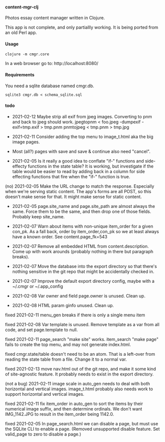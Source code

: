 #### content-mgr-clj

Photos essay content manager written in Clojure. 

This app is not complete, and only partiallly working. It is being ported from an old Perl app.

#### Usage

`clojure -m cmgr.core`

In a web browser go to: http://localhost:8080/

#### Requirements

You need a sqlite database named cmgr.db.

`sqlite3 cmgr.db < schema_sqlite.sql`


#### todo

- 2021-02-12 Maybe strip all exif from jpeg images. Converting to pnm and back to jpeg should work.
  jpegtopnm < foo.jpeg -dumpexif -exif=tmp.exif > tmp.pnm
  pnmtojpeg < tmp.pnm > tmp.jpg

- 2021-02-11 Consider adding the top menu to image_t.html aka the big image pages.

- Most (all?) pages with save and save & continue also need "cancel".

- 2021-02-05 Is it really a good idea to conflate "if-" functions and side-effecty functions in the state table?
  It is working, but investigate if the table would be easier to read by adding back in a column for 
  side effecting functions that fire when the "if-" function is true.

(no) 2021-02-05 Make the URL change to match the response. Especially when we're serving static content.
The app's forms are all POST, so this doesn't make sense for that. It might make sense for static content. 

- 2021-02-05 page.site_name and page.site_path are almost always the same. Force them to be the same, and then drop
  one of those fields. Probably keep site_name.

- 2021-02-07 Warn about items with non-unique item_order for a given con_pk. As a fall back, order by item_order,con_pk so
  we at least always have a known order. See content.page_fk=543
  
- 2021-02-07 Remove all embedded HTML from content.description. Come up with work arounds (probably nothing in
  there but paragraph breaks).
  
- 2021-02-07 Move the database into the export directory so that there's nothing sensitive in the git repo
  that might be accidentally checked in.
  
- 2021-02-07 Improve the default export directory config, maybe with a ~/.cmgr or ~/.app_config

- 2021-02-08 Var owner and field page.owner is unused. Clean up.

- 2021-02-08 HTML param ginfo unused. Clean up.

fixed 2021-02-11 menu_gen breaks if there is only a single menu item

fixed 2021-02-08 Var template is unused. Remove template as a var from all code, and set page.template to null.

fixed 2021-02-11 page_search "make site" works. item_search "make page" fails to create the top menu, and may not generate index.html.

fixed cmgr.state/table doesn't need to be an atom. That is a left-over from reading the state table from a file.
  Change it to a normal var.

fixed 2021-02-13 move nav.html out of the git repo, and make it some kind of site-agnostic feature.
  It probably needs to exist in the export directory.

(not a bug) 2021-02-11 image scale in auto_gen needs to deal with both horizontal and vertical images. 
  image_t.html probably also needs work to support horizontal and vertical images.

fixed 2021-02-11 fix item_order in auto_gen to sort the items by their numerical image suffix, and then determine ordinals.
  We don't want IMG_1142.JPG to result in the item_order being 1142.0.

fixed 2021-02-05 In page_search.html we can disable a page, but must use the SQLite CLI to enable a page.
  (Removed unsupported disable feature. Set valid_page to zero to disable a page.)
